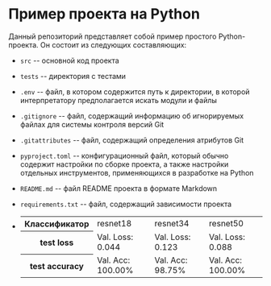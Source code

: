 # Пример проекта на Python

Данный репозиторий представляет собой пример простого Python-проекта. Он состоит из следующих составляющих:

* `src` -- основной код проекта  
* `tests` -- директория с тестами
* `.env` -- файл, в котором содержится путь к директории, в которой интерпретатору предполагается искать модули и файлы
* `.gitignore` -- файл, содержащий информацию об игнорируемых файлах для системы контроля версий Git
* `.gitattributes` -- файл, содержащий определения атрибутов Git
* `pyproject.toml` -- конфигурационный файл, который обычно содержит настройки по сборке проекта, а также настройки отдельных инструментов, применяющихся в разработке на Python
* `README.md` -- файл README проекта в формате Markdown
* `requirements.txt` -- файл, содержащий зависимости проекта

* <table>
  <tr>
    <th>Классификатор</th>
    <td>resnet18</td>
    <td>resnet34</td>
    <td>resnet50</td>
  </tr>
  <tr>
    <th>test loss</th>
    <td>Val. Loss: 0.044</td>
    <td>Val. Loss: 0.123</td>
    <td>Val. Loss: 0.088</td>
  </tr>
  <tr>
    <th>test accuracy</th>
    <td>Val. Acc: 100.00%</td>
    <td>Val. Acc: 98.75%</td>
    <td>Val. Acc: 100.00%</td>
  </tr>
</table>
